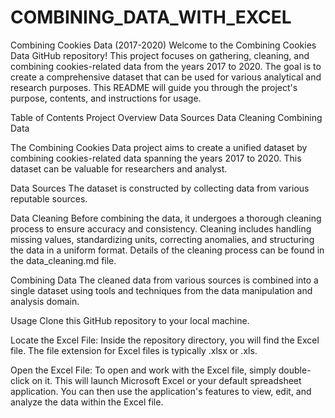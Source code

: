 # COMBINING_DATA_WITH_EXCEL

Combining Cookies Data (2017-2020)
Welcome to the Combining Cookies Data GitHub repository! This project focuses on gathering, cleaning, and combining cookies-related data from the years 2017 to 2020. The goal is to create a comprehensive dataset that can be used for various analytical and research purposes. This README will guide you through the project's purpose, contents, and instructions for usage.

Table of Contents
Project Overview
Data Sources
Data Cleaning
Combining Data

The Combining Cookies Data project aims to create a unified dataset by combining cookies-related data spanning the years 2017 to 2020. This dataset can be valuable for researchers and analyst.

Data Sources
The dataset is constructed by collecting data from various reputable sources.


Data Cleaning
Before combining the data, it undergoes a thorough cleaning process to ensure accuracy and consistency. Cleaning includes handling missing values, standardizing units, correcting anomalies, and structuring the data in a uniform format. Details of the cleaning process can be found in the data_cleaning.md file.

Combining Data
The cleaned data from various sources is combined into a single dataset using tools and techniques from the data manipulation and analysis domain.

Usage
Clone this GitHub repository to your local machine.

Locate the Excel File: Inside the repository directory, you will find the Excel file. The file extension for Excel files is typically .xlsx or .xls.

Open the Excel File: To open and work with the Excel file, simply double-click on it. This will launch Microsoft Excel or your default spreadsheet application. You can then use the application's features to view, edit, and analyze the data within the Excel file.








